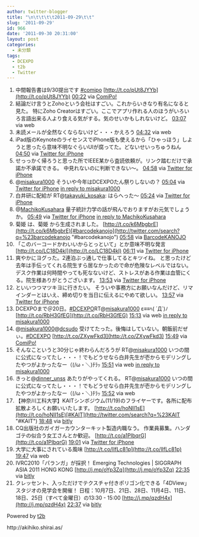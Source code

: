 ```yaml
---
author: twitter-blogger
title: "\n\t\t\t\t2011-09-29\t\t"
slug: '2011-09-29'
id: 966
date: '2011-09-30 20:31:00'
layout: post
categories:
  - 未分類
tags:
  - DCEXPO
  - t2b
  - Twitter
---
```


<div xmlns:georss="http://www.georss.org/georss">

1.  <span><span>中間報告書は9/30提出です [#comipo](http://twitter.com/search?q=%23comipo "#comipo") [http://t.co/pUt8JYYb](http://t.co/pUt8JYYb)</span> <span>[<span>00:22</span>](http://twitter.com/o_ob/status/119371436841377794) <span>via [ComiPo!](http://www.comipo.com/)</span></span></span>
2.  <span><span>結論だけ言うとZohoという会社はすごい。これからいきなり有名になると見た。 特にZoho Creatorはすごい。ここでアプリ作れる人のほうがいろいろ言語出来る人より食える気がする。気のせいかもしれないけど。</span> <span>[<span>03:07</span>](http://twitter.com/o_ob/status/119412973700780032) <span>via web</span></span></span>
3.  <span><span>未読メールが全然なくならないけど・・・かえろう</span> <span>[<span>04:32</span>](http://twitter.com/o_ob/status/119434304366444544) <span>via web</span></span></span>
4.  <span><span>iPad版のKeynoteのライセンスでiPhone版も使えるから「ひゃっほう」しようと思ったら意味不明なぐらいUIが腐ってた。どないせいっちゅうねん</span> <span>[<span>04:50</span>](http://twitter.com/o_ob/status/119438907917082624) <span>via [Twitter for iPhone](http://twitter.com/#!/download/iphone)</span></span></span>
5.  <span><span>せっっかく帰ろうと思った所でIEEE某から査読依頼が。リンク踏むだけで承諾か不承諾できる。 中見れないのに判断できない～。</span> <span>[<span>04:58</span>](http://twitter.com/o_ob/status/119440825309609984) <span>via [Twitter for iPhone](http://twitter.com/#!/download/iphone)</span></span></span>
6.  <span><span>@[misakura1000](http://twitter.com/misakura1000 "misakura1000") そういや今年はDCEXPOたん祭りしないの？</span> <span>[<span>05:04</span>](http://twitter.com/o_ob/status/119442423448485890) <span>via [Twitter for iPhone](http://twitter.com/#!/download/iphone)</span> [in reply to misakura1000](http://twitter.com/misakura1000/status/119328074973188096)</span></span>
7.  <span><span>白井研に配給が RT@[takayuki_kosaka](http://twitter.com/takayuki_kosaka "takayuki_kosaka"): はらへった～</span> <span>[<span>05:24</span>](http://twitter.com/o_ob/status/119447405505687552) <span>via [Twitter for iPhone](http://twitter.com/#!/download/iphone)</span></span></span>
8.  <span><span>@[MachikoKusahara](http://twitter.com/MachikoKusahara "MachikoKusahara") 量子統計力学の話が飛んでおりますがお元気でしょうか。</span> <span>[<span>05:49</span>](http://twitter.com/o_ob/status/119453638023327746) <span>via [Twitter for iPhone](http://twitter.com/#!/download/iphone)</span> [in reply to MachikoKusahara](http://twitter.com/MachikoKusahara/status/119447749350535168)</span></span>
9.  <span><span>菊姫 は、菊姫 から生成されました。 [http://t.co/k6MbgbrE](http://t.co/k6MbgbrE)[#barcodekanojo](http://twitter.com/search?q=%23barcodekanojo "#barcodekanojo")</span> <span>[<span>05:58</span>](http://twitter.com/o_ob/status/119455994353946624) <span>via [BarcodeKANOJO](http://www.barcodekanojo.com/)</span></span></span>
10.  <span><span>「このバーコードかわいいからとっといて」とか意味不明な発言 [http://t.co/LC18D4kI](http://t.co/LC18D4kI)</span> <span>[<span>06:11</span>](http://twitter.com/o_ob/status/119459202145062912) <span>via [Twitter for iPhone](http://twitter.com/#!/download/iphone)</span></span></span>
11.  <span><span>爽やかにヨグった。2連泊ぶっ通しで仕事してるとキツイね。 と思ったけど去年は手伝ってくれる院生すら居なかったので命が危険なレベルではない。 デスク作業は何時間やっても死なないけど、ストレスがある作業は血管にくる。院生様ありがとうございます。</span> <span>[<span>13:53</span>](http://twitter.com/o_ob/status/119575601609850882) <span>via [Twitter for iPhone](http://twitter.com/#!/download/iphone)</span></span></span>
12.  <span><span>といいつつマツキヨに行きたい。 そういや事務方にお願いなんだけど、リマインダーとはいえ、締め切りを当日に伝えるにやめて欲しい。</span> <span>[<span>13:57</span>](http://twitter.com/o_ob/status/119576572742209536) <span>via [Twitter for iPhone](http://twitter.com/#!/download/iphone)</span></span></span>
13.  <span><span>DCEXPOまで＠20日。[#DCEXPO](http://twitter.com/search?q=%23DCEXPO "#DCEXPO")RT@[misakura1000](http://twitter.com/misakura1000 "misakura1000") ε≡≡ﾍ( ´Д`)ﾉ [http://t.co/RbH3GfEG](http://t.co/RbH3GfEG)</span> <span>[<span>15:13</span>](http://twitter.com/o_ob/status/119595731291078657) <span>via web</span> [in reply to misakura1000](http://twitter.com/misakura1000/status/119593282723516416)</span></span>
14.  <span><span>@[misakura1000](http://twitter.com/misakura1000 "misakura1000")@[dcsudo](http://twitter.com/dcsudo "dcsudo") 受けてたった。後悔はしていない。朝飯前だぜぃ。[#DCEXPO](http://twitter.com/search?q=%23DCEXPO "#DCEXPO") [http://t.co/ZXywFkd3](http://t.co/ZXywFkd3)</span> <span>[<span>15:49</span>](http://twitter.com/o_ob/status/119604760310587396) <span>via [ComiPo!](http://www.comipo.com/)</span></span></span>
15.  <span><span>そんなこというと30分じゃ終わらんだろうが RT@[misakura1000](http://twitter.com/misakura1000 "misakura1000") いつの間に公式になってたし・・・！でもどうせなら白井先生が壱からモデリングしたやつがよかったなー（(/ω・＼)ﾁﾗｯ</span> <span>[<span>15:51</span>](http://twitter.com/o_ob/status/119605300729880576) <span>via web</span> [in reply to misakura1000](http://twitter.com/misakura1000/status/119605114846720000)</span></span>
16.  <span><span>きっと@[dinner_unss](http://twitter.com/dinner_unss "dinner_unss") あたりがやってくれる。 RT@[misakura1000](http://twitter.com/misakura1000 "misakura1000") いつの間に公式になってたし・・・！でもどうせなら白井先生が壱からモデリングしたやつがよかったなー（(/ω・＼)ﾁﾗｯ</span> <span>[<span>15:52</span>](http://twitter.com/o_ob/status/119605448696528896) <span>via web</span></span></span>
17.  <span><span>【神奈川工科大学】KAITシンポジウム(11/19)のフライヤーです。各所に配布拡散よろしくお願いいたします。 [http://t.co/hoNlI1sE](http://t.co/hoNlI1sE)[#KAIT](http://twitter.com/search?q=%23KAIT "#KAIT")</span> <span>[<span>18:48</span>](http://twitter.com/o_ob/status/119649708791697408) <span>via [bitly](http://bit.ly)</span></span></span>
18.  <span><span>CQ出版社のガイガーカウンターキット製造内職なう。 作業員募集。ハンダゴテの似合う女工さんとか歓迎。 [http://t.co/a1PIbqrG](http://t.co/a1PIbqrG)</span> <span>[<span>19:01</span>](http://twitter.com/o_ob/status/119653161152684033) <span>via [Twitter for iPhone](http://twitter.com/#!/download/iphone)</span></span></span>
19.  <span><span>大学に大事にされている風味 [http://t.co/lIfLc81p](http://t.co/lIfLc81p)</span> <span>[<span>19:47</span>](http://twitter.com/o_ob/status/119664526437261313) <span>via web</span></span></span>
20.  <span><span>IVRC2010「パランガ」が採択！ Emerging Technologies | SIGGRAPH ASIA 2011 HONG KONG [http://j.mp/oYp3Zq](http://j.mp/oYp3Zq)</span> <span>[<span>22:35</span>](http://twitter.com/o_ob/status/119706918230032384) <span>via [bitly](http://bit.ly)</span></span></span>
21.  <span><span>クレッセント、入っただけでテクスチャ付きポリゴン化できる「4DView」スタジオの見学会を開催！ 日程：10月7日、21日、28日、11月4日、11日、18日、25日（すべて金曜日）の13:30 - 15:00 [http://j.mp/qzdH4x](http://j.mp/qzdH4x)</span> <span>[<span>22:37</span>](http://twitter.com/o_ob/status/119707490647674880) <span>via [bitly](http://bit.ly)</span></span></span>

</div>

Powered by [t2b](http://t2b.utilz.jp/)

<div>http://akihiko.shirai.as/</div>